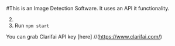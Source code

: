 #This is an Image Detection Software.
It uses an API it functionality.

2. 
3. Run `npm start`


You can grab Clarifai API key [here] 
//(https://www.clarifai.com/)
